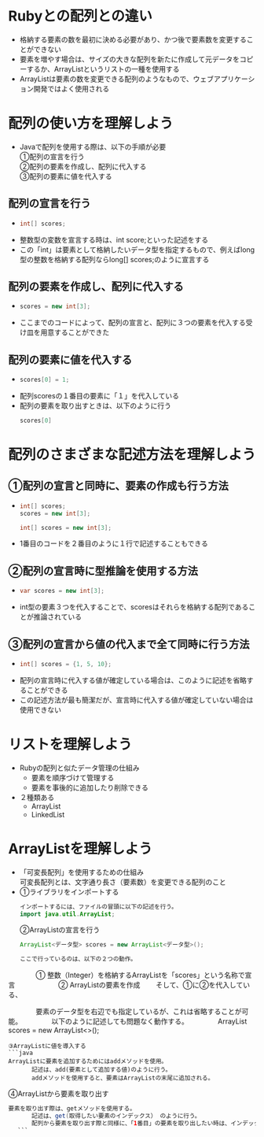 # Rubyとの配列との違い
- 格納する要素の数を最初に決める必要があり、かつ後で要素数を変更することができない  
- 要素を増やす場合は、サイズの大きな配列を新たに作成して元データをコピーするか、ArrayListというリストの一種を使用する  
- ArrayListは要素の数を変更できる配列のようなもので、ウェブアプリケーション開発ではよく使用される

# 配列の使い方を理解しよう
- Javaで配列を使用する際は、以下の手順が必要  
  ①配列の宣言を行う  
  ②配列の要素を作成し、配列に代入する  
  ③配列の要素に値を代入する
  
## 配列の宣言を行う
- ```java
  int[] scores;
  ```
- 整数型の変数を宣言する時は、int score;といった記述をする
- この「int」は要素として格納したいデータ型を指定するもので、例えばlong型の整数を格納する配列ならlong[] scores;のように宣言する

## 配列の要素を作成し、配列に代入する 
- ```java
  scores = new int[3];
  ```
- ここまでのコードによって、配列の宣言と、配列に３つの要素を代入する受け皿を用意することができた

## 配列の要素に値を代入する
- ```java
  scores[0] = 1;
  ```
- 配列scoresの１番目の要素に「１」を代入している
- 配列の要素を取り出すときは、以下のように行う
  ```java
  scores[0]
  ```
  
# 配列のさまざまな記述方法を理解しよう
## ①配列の宣言と同時に、要素の作成も行う方法
- ```java
  int[] scores;
  scores = new int[3];
  ```
  ```java
  int[] scores = new int[3];
  ```
- 1番目のコードを２番目のように１行で記述することもできる

## ②配列の宣言時に型推論を使用する方法
- ```java
  var scores = new int[3];
  ```
- int型の要素３つを代入することで、scoresはそれらを格納する配列であることが推論されている

## ③配列の宣言から値の代入まで全て同時に行う方法
- ```java
  int[] scores = {1, 5, 10};
- 配列の宣言時に代入する値が確定している場合は、このように記述を省略することができる  
- この記述方法が最も簡潔だが、宣言時に代入する値が確定していない場合は使用できない

# リストを理解しよう
- Rubyの配列と似たデータ管理の仕組み  
  - 要素を順序づけて管理する  
  - 要素を事後的に追加したり削除できる  
- ２種類ある  
  - ArrayList  
  - LinkedList

# ArrayListを理解しよう
- 「可変長配列」を使用するための仕組み  
  可変長配列とは、文字通り長さ（要素数）を変更できる配列のこと
- ①ライブラリをインポートする
  ```java
  インポートするには、ファイルの冒頭に以下の記述を行う。  
  import java.util.ArrayList;
  ```  
  ②ArrayListの宣言を行う
  ```java
  ArrayList<データ型> scores = new ArrayList<データ型>();
  
  ここで行っているのは、以下の２つの動作。　　
　　　　① 整数（Integer）を格納するArrayListを「scores」という名称で宣言　　
　　　　② ArrayListの要素を作成　　
  そして、①に②を代入している、

　　　　要素のデータ型を右辺でも指定しているが、これは省略することが可能。
　　　　以下のように記述しても問題なく動作する。
　　　　ArrayList<Integer> scores = new ArrayList<>();
  ```  
  ③ArrayListに値を導入する
  ```java
  ArrayListに要素を追加するためにはaddメソッドを使用。
　　　　記述は、add(要素として追加する値)のように行う。
　　　　addメソッドを使用すると、要素はArrayListの末尾に追加される。
  ```
  ④ArrayListから要素を取り出す 
  ```java
  要素を取り出す際は、getメソッドを使用する。
　　　　記述は、get(取得したい要素のインデックス） のように行う。
　　　　配列から要素を取り出す際と同様に、「1番目」の要素を取り出したい時は、インデックスとして「0」を指定。
　 ```
